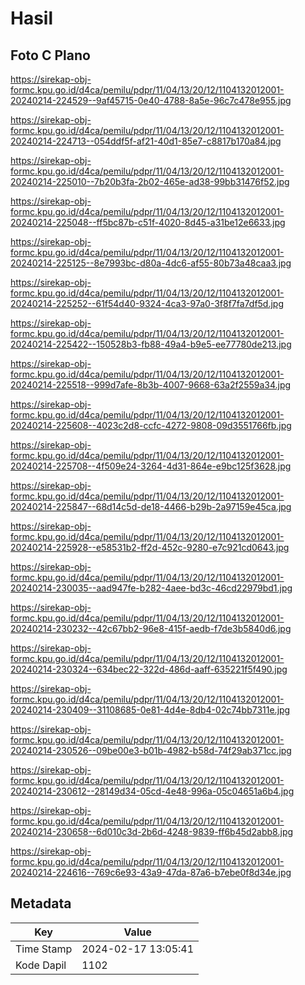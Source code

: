 # Hasil

## Foto C Plano

https://sirekap-obj-formc.kpu.go.id/d4ca/pemilu/pdpr/11/04/13/20/12/1104132012001-20240214-224529--9af45715-0e40-4788-8a5e-96c7c478e955.jpg

https://sirekap-obj-formc.kpu.go.id/d4ca/pemilu/pdpr/11/04/13/20/12/1104132012001-20240214-224713--054ddf5f-af21-40d1-85e7-c8817b170a84.jpg

https://sirekap-obj-formc.kpu.go.id/d4ca/pemilu/pdpr/11/04/13/20/12/1104132012001-20240214-225010--7b20b3fa-2b02-465e-ad38-99bb31476f52.jpg

https://sirekap-obj-formc.kpu.go.id/d4ca/pemilu/pdpr/11/04/13/20/12/1104132012001-20240214-225048--ff5bc87b-c51f-4020-8d45-a31be12e6633.jpg

https://sirekap-obj-formc.kpu.go.id/d4ca/pemilu/pdpr/11/04/13/20/12/1104132012001-20240214-225125--8e7993bc-d80a-4dc6-af55-80b73a48caa3.jpg

https://sirekap-obj-formc.kpu.go.id/d4ca/pemilu/pdpr/11/04/13/20/12/1104132012001-20240214-225252--61f54d40-9324-4ca3-97a0-3f8f7fa7df5d.jpg

https://sirekap-obj-formc.kpu.go.id/d4ca/pemilu/pdpr/11/04/13/20/12/1104132012001-20240214-225422--150528b3-fb88-49a4-b9e5-ee77780de213.jpg

https://sirekap-obj-formc.kpu.go.id/d4ca/pemilu/pdpr/11/04/13/20/12/1104132012001-20240214-225518--999d7afe-8b3b-4007-9668-63a2f2559a34.jpg

https://sirekap-obj-formc.kpu.go.id/d4ca/pemilu/pdpr/11/04/13/20/12/1104132012001-20240214-225608--4023c2d8-ccfc-4272-9808-09d3551766fb.jpg

https://sirekap-obj-formc.kpu.go.id/d4ca/pemilu/pdpr/11/04/13/20/12/1104132012001-20240214-225708--4f509e24-3264-4d31-864e-e9bc125f3628.jpg

https://sirekap-obj-formc.kpu.go.id/d4ca/pemilu/pdpr/11/04/13/20/12/1104132012001-20240214-225847--68d14c5d-de18-4466-b29b-2a97159e45ca.jpg

https://sirekap-obj-formc.kpu.go.id/d4ca/pemilu/pdpr/11/04/13/20/12/1104132012001-20240214-225928--e58531b2-ff2d-452c-9280-e7c921cd0643.jpg

https://sirekap-obj-formc.kpu.go.id/d4ca/pemilu/pdpr/11/04/13/20/12/1104132012001-20240214-230035--aad947fe-b282-4aee-bd3c-46cd22979bd1.jpg

https://sirekap-obj-formc.kpu.go.id/d4ca/pemilu/pdpr/11/04/13/20/12/1104132012001-20240214-230232--42c67bb2-96e8-415f-aedb-f7de3b5840d6.jpg

https://sirekap-obj-formc.kpu.go.id/d4ca/pemilu/pdpr/11/04/13/20/12/1104132012001-20240214-230324--634bec22-322d-486d-aaff-635221f5f490.jpg

https://sirekap-obj-formc.kpu.go.id/d4ca/pemilu/pdpr/11/04/13/20/12/1104132012001-20240214-230409--31108685-0e81-4d4e-8db4-02c74bb7311e.jpg

https://sirekap-obj-formc.kpu.go.id/d4ca/pemilu/pdpr/11/04/13/20/12/1104132012001-20240214-230526--09be00e3-b01b-4982-b58d-74f29ab371cc.jpg

https://sirekap-obj-formc.kpu.go.id/d4ca/pemilu/pdpr/11/04/13/20/12/1104132012001-20240214-230612--28149d34-05cd-4e48-996a-05c04651a6b4.jpg

https://sirekap-obj-formc.kpu.go.id/d4ca/pemilu/pdpr/11/04/13/20/12/1104132012001-20240214-230658--6d010c3d-2b6d-4248-9839-ff6b45d2abb8.jpg

https://sirekap-obj-formc.kpu.go.id/d4ca/pemilu/pdpr/11/04/13/20/12/1104132012001-20240214-224616--769c6e93-43a9-47da-87a6-b7ebe0f8d34e.jpg


## Metadata

| Key        | Value               |
| ---------- | ------------------- |
| Time Stamp | 2024-02-17 13:05:41 |
| Kode Dapil | 1102                |



